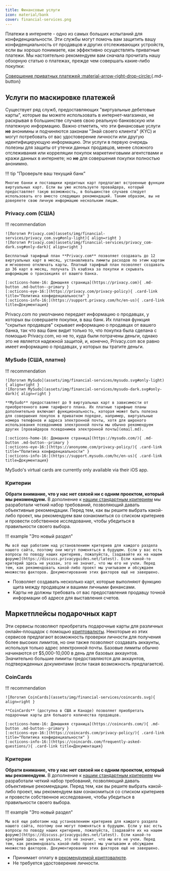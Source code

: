 ```yaml
---
title: Финансовые услуги
icon: material/bank
cover: financial-services.png
---
```


Платежи в интернете - одно из самых больших испытаний для конфиденциальности. Эти службы могут помочь вам защитить вашу конфиденциальность от продавцов и других отслеживающих устройств, если вы хорошо понимаете, как эффективно осуществлять приватные платежи. Мы настоятельно рекомендуем вам сначала прочитать нашу обзорную статью о платежах, прежде чем совершать какие-либо покупки:

[Совершение приватных платежей :material-arrow-right-drop-circle:](advanced/payments.md ""){.md-button}

## Услуги по маскировке платежей

Существует ряд служб, предоставляющих "виртуальные дебетовые карты", которые вы можете использовать в интернет-магазинах, не раскрывая в большинстве случаев свою реальную банковскую или платежную информацию. Важно отметить, что эти финансовые услуги **не** анонимны и подчиняются законам "Знай своего клиента" (KYC) и могут потребовать от вас удостоверение личности или другую идентифицирующую информацию. Эти услуги в первую очередь полезны для защиты от утечки данных продавцов, менее сложного отслеживания или корреляции покупок маркетинговыми агентствами и кражи данных в интернете; но **не** для совершения покупки полностью анонимно.

!!! tip "Проверьте ваш текущий банк"

    Многие банки и поставщики кредитных карт предлагают встроенные функции виртуальных карт. Если вы уже используете провайдера, который предоставляет такую возможность, в большинстве случаев следует использовать его вместо следующих рекомендаций. Таким образом, вы не доверяете свою личную информацию нескольким лицам.

### Privacy.com (США)

!!! recommendation

    ![Логотип Privacy.com](assets/img/financial-services/privacy_com.svg#only-light){ align=right }
    ![Логотип Privacy.com](assets/img/financial-services/privacy_com-dark.svg#only-dark){ align=right }
    
    Бесплатный тарифный план **Privacy.com** позволяет создавать до 12 виртуальных карт в месяц, устанавливать лимиты расходов по этим картам и мгновенно отключать карты. Платный тарифный план позволяет создавать до 36 карт в месяц, получать 1% кэшбэка за покупки и скрывать информацию о транзакциях от вашего банка.
    
    [:octicons-home-16: Домашняя страница](https://privacy.com){ .md-button .md-button--primary }
    [:octicons-eye-16:](https://privacy.com/privacy-policy){ .card-link title="Политика конфиденциальности" }
    [:octicons-info-16:](https://support.privacy.com/hc/en-us){ .card-link title=Документация}

Privacy.com по умолчанию передает информацию о продавцах, у которых вы совершаете покупки, в ваш банк. Их платная функция "скрытых продавцов" скрывает информацию о продавцах от вашего банка, так что ваш банк видит только то, что покупка была сделана с помощью Privacy.com, но не то, куда были потрачены деньги, однако это не является надежной защитой, и, конечно, Privacy.com все равно имеет информацию о продавцах, у которых вы тратите деньги.

### MySudo (США, платно)

!!! recommendation

    ![Логотип MySudo](assets/img/financial-services/mysudo.svg#only-light){ align=right }
    ![Логотип MySudo](assets/img/financial-services/mysudo-dark.svg#only-dark){ align=right }
    
    **MySudo** предоставляет до 9 виртуальных карт в зависимости от приобретенного вами тарифного плана. Их платные тарифные планы дополнительно включают функциональность, которая может быть полезна для совершения покупок в приватном порядке, например, виртуальные номера телефонов и адреса электронной почты, хотя для широкого использования псевдонимов электронной почты мы обычно рекомендуем других [провайдеров псевдонимов электронной почты](email.md).
    
    [:octicons-home-16: Домашняя страница](https://mysudo.com/){ .md-button .md-button--primary }
    [:octicons-eye-16:](https://anonyome.com/privacy-policy/){ .card-link title="Политика конфиденциальности" }
    [:octicons-info-16:](https://support.mysudo.com/hc/en-us){ .card-link title=Документация}

MySudo's virtual cards are currently only available via their iOS app.

### Критерии

**Обрати внимание, что у нас нет связей ни с одним проектом, который мы рекомендуем.** В дополнение к [нашим стандартным критериям](about/criteria.md) мы разработали четкий набор требований, позволяющий давать объективные рекомендации. Перед тем, как вы решите выбрать какой-либо проект, мы рекомендуем вам ознакомиться со списком критериев и провести собственное исследование, чтобы убедиться в правильности своего выбора.

!!! example "Это новый раздел"

    Мы всё еще работаем над установлением критериев для каждого раздела нашего сайта, поэтому они могут поменяться в будущем. Если у вас есть вопросы по поводу наших критериев, пожалуйста, [задавайте их на нашем форуме](https://discuss.privacyguides.net/latest). Если какой-то критерий здесь не указан, это не значит, что мы его не учли. Перед тем, как рекомендовать какой-либо проект мы учитываем и обсуждаем множество факторов. Документирование этих факторов ещё не завершено.

- Позволяет создавать несколько карт, которые выполняют функцию щита между продавцом и вашими личными финансами.
- Карты не должны требовать от вас предоставления продавцу точной информации об адресе для выставления счетов.

## Маркетплейсы подарочных карт

Эти сервисы позволяют приобретать подарочные карты для различных онлайн-площадок с помощью [криптовалюты](cryptocurrency.md). Некоторые из этих сервисов предлагают возможность проверки личности для получения более высоких лимитов, но они также позволяют создавать аккаунты, используя только адрес электронной почты. Базовые лимиты обычно начинаются от $5,000-10,000 в день для базовых аккаунтов. Значительно большие лимиты предоставляются для аккаунтов, подтвержденных документами (если такая возможность предлагается).

### CoinCards

!!! recommendation

    ![Логотип CoinCards](assets/img/financial-services/coincards.svg){ align=right }
    
    **CoinCards** (доступна в США и Канаде) позволяет приобретать подарочные карты для большого количества продавцов.
    
    [:octicons-home-16: Домашняя страница](https://coincards.com/){ .md-button .md-button--primary }
    [:octicons-eye-16:](https://coincards.com/privacy-policy/){ .card-link title="Политика конфиденциальности" }
    [:octicons-info-16:](https://coincards.com/frequently-asked-questions/){ .card-link title=Документация}

### Критерии

**Обрати внимание, что у нас нет связей ни с одним проектом, который мы рекомендуем.** В дополнение к [нашим стандартным критериям](about/criteria.md) мы разработали четкий набор требований, позволяющий давать объективные рекомендации. Перед тем, как вы решите выбрать какой-либо проект, мы рекомендуем вам ознакомиться со списком критериев и провести собственное исследование, чтобы убедиться в правильности своего выбора.

!!! example "Это новый раздел"

    Мы всё еще работаем над установлением критериев для каждого раздела нашего сайта, поэтому они могут поменяться в будущем. Если у вас есть вопросы по поводу наших критериев, пожалуйста, [задавайте их на нашем форуме](https://discuss.privacyguides.net/latest). Если какой-то критерий здесь не указан, это не значит, что мы его не учли. Перед тем, как рекомендовать какой-либо проект мы учитываем и обсуждаем множество факторов. Документирование этих факторов ещё не завершено.

- Принимает оплату в [рекомендуемой криптовалюте](cryptocurrency.md).
- Не требуется удостоверение личности.
